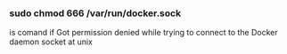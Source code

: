 ### sudo chmod 666 /var/run/docker.sock
is comand if Got permission denied while trying to connect to the Docker daemon socket at unix

